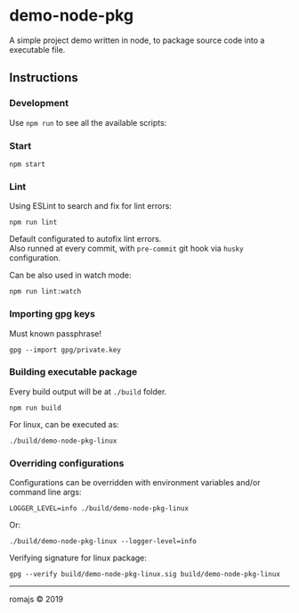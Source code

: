 # demo-node-pkg

A simple project demo written in node, to package source code into a executable file.

## Instructions

### Development

Use `npm run` to see all the available scripts:

### Start

```
npm start
```

### Lint

Using ESLint to search and fix for lint errors:

```
npm run lint
```

Default configurated to autofix lint errors.  
Also runned at every commit, with `pre-commit` git hook via `husky` configuration.  

Can be also used in watch mode:

```
npm run lint:watch
```

### Importing gpg keys

Must known passphrase!

```
gpg --import gpg/private.key
```

### Building executable package

Every build output will be at `./build` folder.

```
npm run build
```

For linux, can be executed as:

```
./build/demo-node-pkg-linux
```

### Overriding configurations

Configurations can be overridden with environment variables and/or command line args:

```
LOGGER_LEVEL=info ./build/demo-node-pkg-linux
```

Or:

```
./build/demo-node-pkg-linux --logger-level=info
```

Verifying signature for linux package:


``
gpg --verify build/demo-node-pkg-linux.sig build/demo-node-pkg-linux
``

---

romajs © 2019
